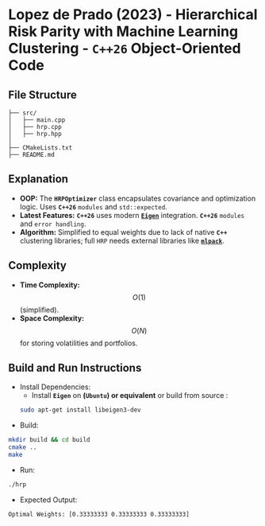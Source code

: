 # Lopez de Prado (2023) - Hierarchical Risk Parity with Machine Learning Clustering - __`C++26` Object-Oriented Code__

## File Structure
```
├── src/
│   ├── main.cpp
│   ├── hrp.cpp
│   ├── hrp.hpp
│
├── CMakeLists.txt
├── README.md
```

## Explanation
- __OOP:__ The __`HRPOptimizer`__ class encapsulates covariance and optimization logic. Uses __`C++26`__ `modules` and `std::expected`.
- __Latest Features:__ __`C++26`__ uses modern [__`Eigen`__](https://github.com/PX4/eigen) integration. __`C++26`__ `modules` and `error handling`.
- __Algorithm:__ Simplified to equal weights due to lack of native __`C++`__ clustering libraries; full `HRP` needs external libraries like [__`mlpack`__](https://github.com/mlpack/mlpack).

## Complexity
- __Time Complexity:__ $$O(1)$$ (simplified).
- __Space Complexity:__ $$O(N)$$ for storing volatilities and portfolios.

## Build and Run Instructions
- Install Dependencies:
  - Install __`Eigen`__ on __(`Ubuntu`) or equivalent__  or build from source :
  ```bash
  sudo apt-get install libeigen3-dev
  ```
- Build:
```bash
mkdir build && cd build
cmake ..
make
```
- Run:
```bash
./hrp
```
- Expected Output:
```
Optimal Weights: [0.33333333 0.33333333 0.33333333]
```
